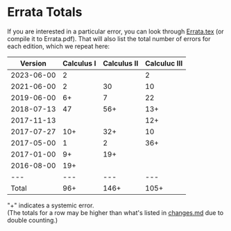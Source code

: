 Errata Totals
=====================

If you are interested in a particular error, you can look through [Errata.tex](Errata.tex) (or compile it to Errata.pdf). That will also list the total number of errors for each edition, which we repeat here:

Version | Calculus I | Calculus II | Calculuc III
---|---|---|---
2023-06-00|2||2
2021-06-00|2|30|10
2019-06-00|6+|7|22
2018-07-13|47|56+|13+
2017-11-13|||12+
2017-07-27|10+|32+|10
2017-05-00|1|2|36+
2017-01-00|9+|19+|
2016-08-00|19+||
---|---|---|---
Total|96+|146+|105+

"+" indicates a systemic error.  
(The totals for a row may be higher than what's listed in [changes.md](../changes.md) due to double counting.)
